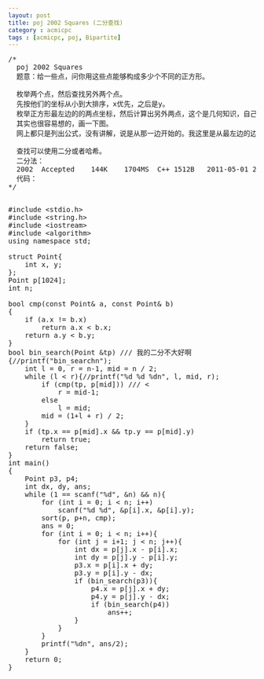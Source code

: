 ```yaml
---
layout: post
title: poj 2002 Squares (二分查找)
category : acmicpc
tags : [acmicpc, poj, Bipartite]
---
```


<pre>/*    
  poj 2002 Squares    
  题意：给一些点，问你用这些点能够构成多少个不同的正方形。    
      
  枚举两个点，然后查找另外两个点。    
  先按他们的坐标从小到大排序，x优先，之后是y。    
  枚举正方形最左边的的两点坐标，然后计算出另外两点，这个是几何知识，自己想一下吧。    
  其实也很容易想的，画一下图。    
  网上都只是列出公式，没有讲解，说是从那一边开始的。我这里是从最左边的边找另外两点。    
      
  查找可以使用二分或者哈希。    
  二分法：    
  2002	Accepted	144K	1704MS	C++	1512B	2011-05-01 23:45:51    
  代码：    
*/</pre>    
<!--more-->    
<pre>    
#include &lt;stdio.h&gt;    
#include &lt;string.h&gt;    
#include &lt;iostream&gt;    
#include &lt;algorithm&gt;    
using namespace std;    
    
struct Point{    
    int x, y;    
};    
Point p[1024];    
int n;    
    
bool cmp(const Point&amp; a, const Point&amp; b)    
{    
    if (a.x != b.x)    
        return a.x &lt; b.x;    
    return a.y &lt; b.y;    
}    
bool bin_search(Point &amp;tp) /// 我的二分不大好啊    
{//printf("bin_searchn");    
    int l = 0, r = n-1, mid = n / 2;    
    while (l &lt; r){//printf("%d %d %dn", l, mid, r);    
        if (cmp(tp, p[mid])) /// &lt;    
            r = mid-1;    
        else    
            l = mid;    
        mid = (1+l + r) / 2;    
    }    
    if (tp.x == p[mid].x &amp;&amp; tp.y == p[mid].y)    
        return true;    
    return false;    
}    
int main()    
{    
    Point p3, p4;                    
    int dx, dy, ans;    
    while (1 == scanf("%d", &amp;n) &amp;&amp; n){    
        for (int i = 0; i &lt; n; i++)    
            scanf("%d %d", &amp;p[i].x, &amp;p[i].y);    
        sort(p, p+n, cmp);    
        ans = 0;    
        for (int i = 0; i &lt; n; i++){    
            for (int j = i+1; j &lt; n; j++){    
                int dx = p[j].x - p[i].x;    
                int dy = p[j].y - p[i].y;    
                p3.x = p[i].x + dy;    
                p3.y = p[i].y - dx;    
                if (bin_search(p3)){    
                    p4.x = p[j].x + dy;    
                    p4.y = p[j].y - dx;    
                    if (bin_search(p4))    
                        ans++;                   
                }    
            }    
        }    
        printf("%dn", ans/2);    
    }    
    return 0;    
}</pre>